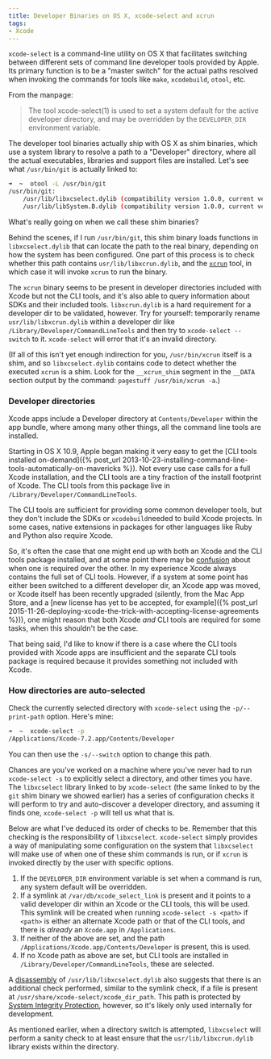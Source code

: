 ```yaml
---
title: Developer Binaries on OS X, xcode-select and xcrun
tags:
- Xcode
---
```


`xcode-select` is a command-line utility on OS X that facilitates switching between different sets of command line developer tools provided by Apple. Its primary function is to be a "master switch" for the actual paths resolved when invoking the commands for tools like `make`, `xcodebuild`, `otool`, etc.

From the manpage:

> The tool xcode-select(1) is used to set a system default for the active developer directory, and may be overridden by the `DEVELOPER_DIR` environment variable.

The developer tool binaries actually ship with OS X as shim binaries, which use a system library to resolve a path to a "Developer" directory, where all the actual executables, libraries and support files are installed. Let's see what `/usr/bin/git` is actually linked to:

```bash
➜  ~  otool -L /usr/bin/git
/usr/bin/git:
	/usr/lib/libxcselect.dylib (compatibility version 1.0.0, current version 1.0.0)
	/usr/lib/libSystem.B.dylib (compatibility version 1.0.0, current version 1226.10.1)
```

What's really going on when we call these shim binaries?

Behind the scenes, if I run `/usr/bin/git`, this shim binary loads functions in `libxcselect.dylib` that can locate the path to the real binary, depending on how the system has been configured. One part of this process is to check whether this path contains `usr/lib/libxcrun.dylib`, and the [`xcrun`](https://developer.apple.com/library/mac/documentation/Darwin/Reference/ManPages/man1/xcrun.1.html) tool, in which case it will invoke `xcrun` to run the binary.

The `xcrun` binary seems to be present in developer directories included with Xcode but not the CLI tools, and it's also able to query information about SDKs and their included tools. `libxcrun.dylib` is a hard requirement for a developer dir to be validated, however. Try for yourself: temporarily rename `usr/lib/libxcrun.dylib` within a developer dir like `/Library/Developer/CommandLineTools` and then try to `xcode-select --switch` to it. `xcode-select` will error that it's an invalid directory.

(If all of this isn't yet enough indirection for you, `/usr/bin/xcrun` itself is a shim, and so `libxcselect.dylib` contains code to detect whether the executed `xcrun` is a shim. Look for the `__xcrun_shim` segment in the `__DATA` section output by the command: `pagestuff /usr/bin/xcrun -a`.)


### Developer directories

Xcode apps include a Developer directory at `Contents/Developer` within the app bundle, where among many other things, all the command line tools are installed.

Starting in OS X 10.9, Apple began making it very easy to get the [CLI tools installed on-demand]({% post_url 2013-10-23-installing-command-line-tools-automatically-on-mavericks %}). Not every use case calls for a full Xcode installation, and the CLI tools are a tiny fraction of the install footprint of Xcode. The CLI tools from this package live in `/Library/Developer/CommandLineTools`.

The CLI tools are sufficient for providing some common developer tools, but they don't include the SDKs or `xcodebuild`needed to build Xcode projects. In some cases, native extensions in packages for other languages like Ruby and Python also require Xcode.

So, it's often the case that one might end up with both an Xcode and the CLI tools package installed, and at some point there may be [confusion](https://github.com/nodejs/node-gyp/issues/341) about when one is required over the other. In my experience Xcode always contains the full set of CLI tools. However, if a system at some point has either been switched to a different developer dir, an Xcode app was moved, or Xcode itself has been recently upgraded (silently, from the Mac App Store, and a [new license has yet to be accepted, for example]({% post_url 2015-11-26-deploying-xcode-the-trick-with-accepting-license-agreements %})), one might reason that both Xcode _and_ CLI tools are required for some tasks, when this shouldn't be the case.

That being said, I'd like to know if there is a case where the CLI tools provided with Xcode apps are insufficient and the separate CLI tools package is required because it provides something not included with Xcode.


### How directories are auto-selected

Check the currently selected directory with `xcode-select` using the `-p/--print-path` option. Here's mine:

```bash
➜  ~  xcode-select -p
/Applications/Xcode-7.2.app/Contents/Developer
```

You can then use the `-s/--switch` option to change this path.

Chances are you've worked on a machine where you've never had to run `xcode-select -s` to explicitly select a directory, and other times you have. The `libxcselect` library linked to by `xcode-select` (the same linked to by the `git` shim binary we showed earlier) has a series of configuration checks it will perform to try and auto-discover a developer directory, and assuming it finds one, `xcode-select -p` will tell us what that is.

Below are what I've deduced its order of checks to be. Remember that this checking is the responsibility of `libxcselect`. `xcode-select` simply provides a way of manipulating some configuration on the system that `libxcselect` will make use of when one of these shim commands is run, or if `xcrun` is invoked directly by the user with specific options.

1. If the `DEVELOPER_DIR` environment variable is set when a command is run, any system default will be overridden.
1. If a symlink at `/var/db/xcode_select_link` is present and it points to a valid developer dir within an Xcode or the CLI tools, this will be used. This symlink will be created when running `xcode-select -s <path>` if `<path>` is either an alternate Xcode path or that of the CLI tools, and there is _already_ an `Xcode.app` in `/Applications`.
1. If neither of the above are set, and the path `/Applications/Xcode.app/Contents/Developer` is present, this is used.
1. If no Xcode path as above are set, but CLI tools are installed in `/Library/Developer/CommandLineTools`, these are selected.

A [disassembly](http://www.hopperapp.com) of `/usr/lib/libxcselect.dylib` also suggests that there is an additional check performed, similar to the symlink check, if a file is present at `/usr/share/xcode-select/xcode_dir_path`. This path is protected by [System Integrity Protection](https://en.wikipedia.org/wiki/System_Integrity_Protection), however, so it's likely only used internally for development.

As mentioned earlier, when a directory switch is attempted, `libxcselect` will perform a sanity check to at least ensure that the `usr/lib/libxcrun.dylib` library exists within the directory.
